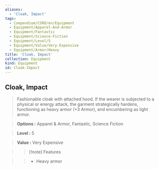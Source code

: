 ```yaml
---
aliases:
  - 'Cloak, Impact'
tags:
  - Compendium/CSRD/en/Equipment
  - Equipment/Apparel-And-Armor
  - Equipment/Fantastic
  - Equipment/Science-Fiction
  - Equipment/Level/5
  - Equipment/Value/Very-Expensive
  - Equipment/Armor/Heavy
title: 'Cloak, Impact'
collection: Equipment
kind: Equipment
id: Cloak-Impact
---
```

## Cloak, Impact    
    
>Fashionable cloak with attached hood. If the wearer is subjected to a physical or energy attack, the garment strategically hardens, functioning as heavy armor (+3 Armor), and encumbering as light armor.    
> **Options :** Apparel & Armor, Fantastic, Science Fiction    
> **Level :** 5    
> **Value :** Very Expensive    
>>[!note] Features    
>> - Heavy armor
